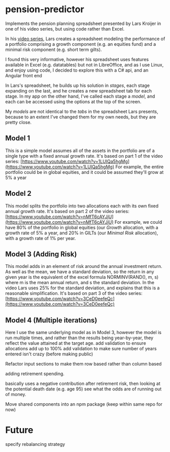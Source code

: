 # pension-predictor

Implements the pension planning spreadsheet presented by Lars Kroijer in one of his video series, but using code rather than 
Excel.

In his [video series](https://www.youtube.com/watch?v=1LUIQa5hgMg), Lars creates a spreadsheet modeling the performance of a 
portfolio comprising a growth component (e.g. an equities fund) and a minimal risk component (e.g. short term gilts).

I found this very informative, however his spreadsheet uses features available in Excel (e.g. datatables) but not in LibreOffice, and as I use Linux, 
and enjoy using code, I decided to explore this with a C# api, and an Angular front end

In Lars's spreadsheet, he builds up his solution in _stages_, each stage expanding on the last, and he creates a new spreadsheet tab for each stage. In my
app on the other hand, I've called each stage a _model_, and each can be accessed using the options at the top of the screen.

My _models_ are not identical to the _tabs_ in the spreadsheet Lars presents, because to an extent I've changed them for my own needs, but they
are pretty close.

## Model 1

This is a simple model assumes all of the assets in the portfolio are of a single type with a fixed annual growth rate. 
It's based on part 1 of the video series: [https://www.youtube.com/watch?v=1LUIQa5hgMg](https://www.youtube.com/watch?v=1LUIQa5hgMg)
For example, the entire portfolio could be in global equities, and it could be assumed they'll grow at 5% a year

## Model 2

This model splits the portfolio into two allocations each with its own fixed annual growth rate. 
It's based on part 2 of the video series: [https://www.youtube.com/watch?v=nMfT6cAYJjU](https://www.youtube.com/watch?v=nMfT6cAYJjU)
For example, we could have 80% of the portfolio in global equities (our _Growth_ allocation, with a growth rate of 5% a year,
and 20% in GILTs (our _Minimal Risk_ allocation), with a growth rate of 1% per year.

## Model 3 (Adding Risk)

This model adds in an element of risk around the annual investment return. As well as the mean, we have a standard deviation, so the 
return in any given year is the equivalent of the excel formula NORMINV(RAND(), m, s) where m is the mean annual return, and s the standard
deviation. In the video Lars uses 25% for the standard deviation, and explains that this is a reasonable simplification.
It's based on part 3 of the video series: [https://www.youtube.com/watch?v=3CeD0eefeQc](https://www.youtube.com/watch?v=3CeD0eefeQc)

## Model 4 (Multiple iterations)

Here I use the same underlying model as in Model 3, however the model is run multiple times, and rather than the results being year-by-year, they reflect the value attained at the target age. 
add validation to ensure allocations add up to 100%
add validation to make sure number of years entered isn't crazy (before making public)


Refactor input sections to make them row based rather than column based

adding retirement spending.

basically uses a negative contribution after retirement risk, then
looking at the potential death date (e.g. age 95) see what the odds are of
running out of money.

Move shared components into an npm package (keep within same repo for now)

# Future
specify rebalancing strategy
